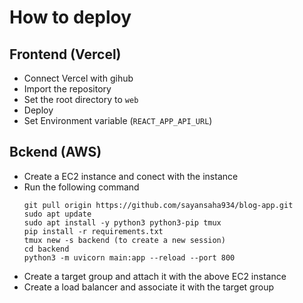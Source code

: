 # How to deploy

## Frontend (Vercel)
 - Connect Vercel with gihub
 - Import the repository
 - Set the root directory to `web`
 - Deploy
 - Set Environment variable (`REACT_APP_API_URL`)

## Bckend (AWS)
- Create a EC2 instance and conect with the instance
- Run the following command
  ```
  git pull origin https://github.com/sayansaha934/blog-app.git
  sudo apt update
  sudo apt install -y python3 python3-pip tmux
  pip install -r requirements.txt
  tmux new -s backend (to create a new session)
  cd backend
  python3 -m uvicorn main:app --reload --port 800
  ``` 
- Create a target group and attach it with the above EC2 instance
- Create a load balancer and associate it with the target group
